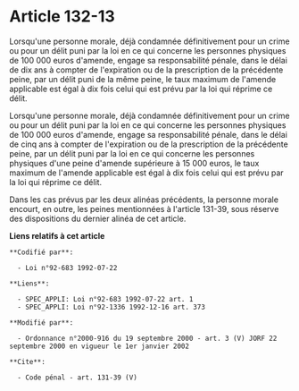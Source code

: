 # Article 132-13

Lorsqu'une personne morale, déjà condamnée définitivement pour un crime ou pour un délit puni par la loi en ce qui concerne
les personnes physiques de 100 000 euros d'amende, engage sa responsabilité pénale, dans le délai de dix ans à compter de
l'expiration ou de la prescription de la précédente peine, par un délit puni de la même peine, le taux maximum de l'amende
applicable est égal à dix fois celui qui est prévu par la loi qui réprime ce délit. 

Lorsqu'une personne morale, déjà condamnée définitivement pour un crime ou pour un délit puni par la loi en ce qui concerne
les personnes physiques de 100 000 euros d'amende, engage sa responsabilité pénale, dans le délai de cinq ans à compter de
l'expiration ou de la prescription de la précédente peine, par un délit puni par la loi en ce qui concerne les personnes
physiques d'une peine d'amende supérieure à 15 000 euros, le taux maximum de l'amende applicable est égal à dix fois celui
qui est prévu par la loi qui réprime ce délit. 

Dans les cas prévus par les deux alinéas précédents, la personne morale encourt, en outre, les peines mentionnées à l'article
131-39, sous réserve des dispositions du dernier alinéa de cet article.

**Liens relatifs à cet article**

	**Codifié par**:

	  - Loi n°92-683 1992-07-22

	**Liens**:

	  - SPEC_APPLI: Loi n°92-683 1992-07-22 art. 1
	  - SPEC_APPLI: Loi n°92-1336 1992-12-16 art. 373

	**Modifié par**:

	  - Ordonnance n°2000-916 du 19 septembre 2000 - art. 3 (V) JORF 22 septembre 2000 en vigueur le 1er janvier 2002

	**Cite**:

	  - Code pénal - art. 131-39 (V)
